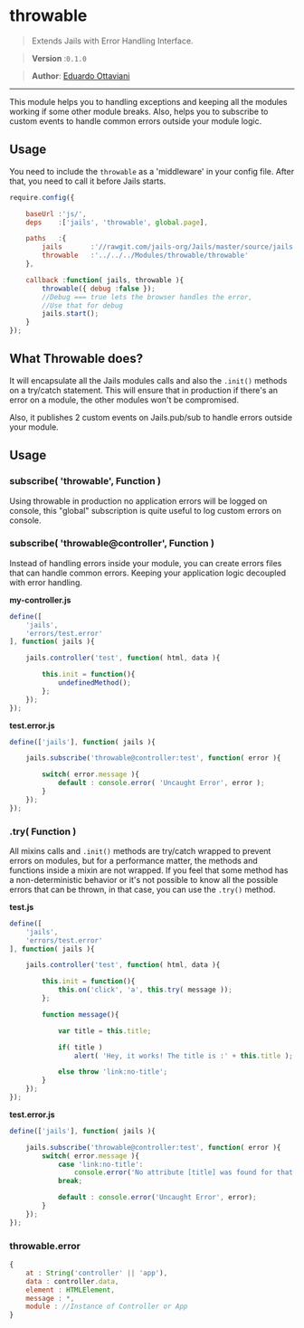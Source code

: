 # throwable

> Extends Jails with Error Handling Interface.

>**Version** :`0.1.0`

>**Author**: [Eduardo Ottaviani](//github.com/Javiani)

---

This module helps you to handling exceptions and keeping all the modules working if some other module breaks.
Also, helps you to subscribe to custom events to handle common errors outside your module logic.

## Usage

You need to include the `throwable` as a 'middleware' in your config file.
After that, you need to call it before Jails starts.

```js
require.config({

	baseUrl :'js/',
	deps	:['jails', 'throwable', global.page],

	paths   :{
		jails		:'//rawgit.com/jails-org/Jails/master/source/jails.min',
		throwable	:'../../../Modules/throwable/throwable'
	},

	callback :function( jails, throwable ){
		throwable({ debug :false });
		//Debug === true lets the browser handles the error,
		//Use that for debug
		jails.start();
	}
});

```

## What Throwable does?

It will encapsulate all the Jails modules calls and also the `.init()` methods on a try/catch statement.
This will ensure that in production if there's an error on a module, the other modules won't be compromised.

Also, it publishes 2 custom events on Jails.pub/sub to handle errors outside your module.

## Usage

### subscribe( 'throwable', Function )

Using throwable in production no application errors will be logged on console, this "global" subscription is quite useful to log custom errors on console.

### subscribe( 'throwable@controller', Function )

Instead of handling errors inside your module, you can create errors files that can handle common errors. Keeping your application logic decoupled with error handling.

**my-controller.js**

```js
define([
	'jails',
	'errors/test.error'
], function( jails ){

	jails.controller('test', function( html, data ){

		this.init = function(){
			undefinedMethod();
		};
	});
});
```

**test.error.js**
```js
define(['jails'], function( jails ){

	jails.subscribe('throwable@controller:test', function( error ){

		switch( error.message ){
			default : console.error( 'Uncaught Error', error );
		}
	});
});
```

### .try( Function )

All mixins calls and `.init()` methods are try/catch wrapped to prevent errors on modules, but for a performance matter, the methods and functions inside a mixin are not wrapped. If you feel that some method has a non-deterministic behavior or it's not possible to know all the possible errors that can be thrown, in that case, you can use the `.try()` method.


**test.js**
```js
define([
	'jails',
	'errors/test.error'
], function( jails ){

	jails.controller('test', function( html, data ){

		this.init = function(){
			this.on('click', 'a', this.try( message ));
		};

		function message(){

			var title = this.title;

			if( title )
				alert( 'Hey, it works! The title is :' + this.title );

			else throw 'link:no-title';
		}
	});
});
```

**test.error.js**
```js
define(['jails'], function( jails ){

	jails.subscribe('throwable@controller:test', function( error ){
		switch( error.message ){
			case 'link:no-title':
				console.error('No attribute [title] was found for that link');
			break;

			default : console.error('Uncaught Error', error);
		}
	});
});
```

### throwable.error

```js
{
	at : String('controller' || 'app'),
	data : controller.data,
	element : HTMLElement,
	message : *,
	module : //Instance of Controller or App
}
```
